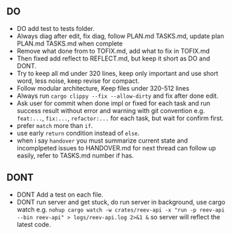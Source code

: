 ## DO
- DO add test to tests folder.
- Always diag after edit, fix diag, follow PLAN.md TASKS.md, update plan PLAN.md TASKS.md when complete
- Remove what done from to TOFIX.md, add what to fix in TOFIX.md
- Then fixed add reflect to REFLECT.md, but keep it short as DO and DONT.
- Try to keep all md under 320 lines, keep only important and use short word, less noise, keep revise for compact.
- Follow modular architecture, Keep files under 320-512 lines
- Always run `cargo clippy --fix --allow-dirty` and fix after done edit.
- Ask user for commit when done impl or fixed for each task and run success result without error and warning with git convention e.g. `feat:...`, `fix:...`, `refactor:...` for each task, but wait for confirm first.
- prefer `match` more than `if`.
- use early `return` condition instead of `else`.
- when i say `handover` you must summarize current state and incomplpeted issues to HANDOVER.md for next thread can follow up easily, refer to TASKS.md number if has.

## DONT
- DONT Add a test on each file.
- DONT run server and get stuck, do run server in background, use cargo watch e.g. `nohup cargo watch -w crates/reev-api -x "run -p reev-api --bin reev-api" > logs/reev-api.log 2>&1 &` so server will reflect the latest code.
